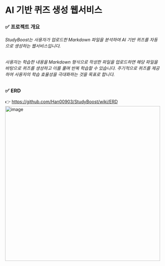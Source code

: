 # AI 기반 퀴즈 생성 웹서비스
### ✅ 프로젝트 개요
###### StudyBoost는 사용자가 업로드한 Markdown 파일을 분석하여 AI 기반 퀴즈를 자동으로 생성하는 웹서비스입니다. 
###### 사용자는 학습한 내용을 Markdown 형식으로 작성한 파일을 업로드하면 해당 파일을 바탕으로 퀴즈를 생성하고 이를 풀며 반복 학습할 수 있습니다. 주기적으로 퀴즈를 제공하여 사용자의 학습 효율성을 극대화하는 것을 목표로 합니다.
### ✅ ERD
👉 https://github.com/Han00903/StudyBoost/wiki/ERD
<img src="https://github.com/user-attachments/assets/dd8229b2-c85d-492f-bd6a-722ef6b1eccd" alt="image" width="500"/>


